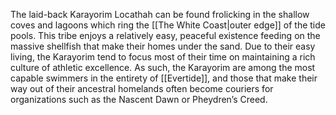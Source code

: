 The laid-back Karayorim Locathah can be found frolicking in the shallow coves and lagoons which ring the [[The White Coast|outer edge]] of the tide pools. This tribe enjoys a relatively easy, peaceful existence feeding on the massive shellfish that make their homes under the sand. Due to their easy living, the Karayorim tend to focus most of their time on maintaining a rich culture of athletic excellence. As such, the Karayorim are among the most capable swimmers in the entirety of [[Evertide]], and those that make their way out of their ancestral homelands often become couriers for organizations such as the Nascent Dawn or Pheydren’s Creed.